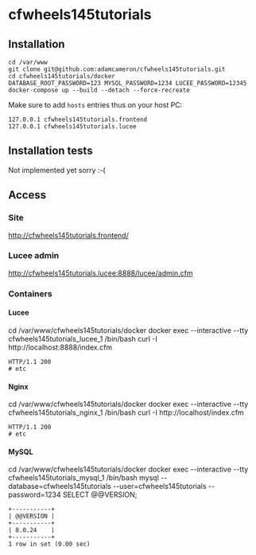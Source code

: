 # cfwheels145tutorials


## Installation

```
cd /var/www
git clone git@github.com:adamcameron/cfwheels145tutorials.git
cd cfwheels145tutorials/docker
DATABASE_ROOT_PASSWORD=123 MYSQL_PASSWORD=1234 LUCEE_PASSWORD=12345 docker-compose up --build --detach --force-recreate
```

Make sure to add `hosts` entries thus on your host PC:

```
127.0.0.1 cfwheels145tutorials.frontend
127.0.0.1 cfwheels145tutorials.lucee
```

## Installation tests

Not implemented yet sorry :-(

## Access

### Site
http://cfwheels145tutorials.frontend/

### Lucee admin
http://cfwheels145tutorials.lucee:8888/lucee/admin.cfm

### Containers

#### Lucee
cd /var/www/cfwheels145tutorials/docker
docker exec --interactive --tty cfwheels145tutorials_lucee_1 /bin/bash
curl -I http://localhost:8888/index.cfm

```
HTTP/1.1 200
# etc
```

#### Nginx
cd /var/www/cfwheels145tutorials/docker
docker exec --interactive --tty cfwheels145tutorials_nginx_1 /bin/bash
curl -I http://localhost/index.cfm

```
HTTP/1.1 200
# etc
```

#### MySQL
cd /var/www/cfwheels145tutorials/docker
docker exec --interactive --tty cfwheels145tutorials_mysql_1 /bin/bash
mysql --database=cfwheels145tutorials --user=cfwheels145tutorials --password=1234
SELECT @@VERSION; 

```
+-----------+
| @@VERSION |
+-----------+
| 8.0.24    |
+-----------+
1 row in set (0.00 sec)
```
